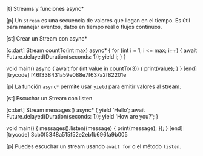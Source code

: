 [t] Streams y funciones async*

[p]
Un `Stream` es una secuencia de valores que llegan en el tiempo. Es útil para manejar eventos, datos en tiempo real o flujos continuos.

[st] Crear un Stream con async*

[c:dart]
Stream<int> countTo(int max) async* {
  for (int i = 1; i <= max; i++) {
    await Future.delayed(Duration(seconds: 1));
    yield i;
  }
}

void main() async {
  await for (int value in countTo(3)) {
    print(value);
  }
}
[end]
[trycode] f46f338431a59e088e7f637a2f82201e

[p]
La función `async*` permite usar `yield` para emitir valores al stream.

[st] Escuchar un Stream con listen

[c:dart]
Stream<String> messages() async* {
  yield 'Hello';
  await Future.delayed(Duration(seconds: 1));
  yield 'How are you?';
}

void main() {
  messages().listen((message) {
    print(message);
  });
}
[end]
[trycode] 3cb0f5348a515f52e2eb1b696fa9b005

[p]
Puedes escuchar un stream usando `await for` o el método `listen`. 